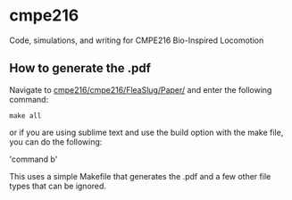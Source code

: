 # cmpe216
Code, simulations, and writing for CMPE216 Bio-Inspired Locomotion

## How to generate the .pdf
Navigate to [cmpe216/cmpe216/FleaSlug/Paper/](./Template_CMPE216/Template_CMPE216/_Paper/) and enter the following command:

`make all`

or if you are using sublime text and use the build option with the make file, you can do the following:

'command b' 

This uses a simple Makefile that generates the .pdf and a few other file types that can be ignored. 

